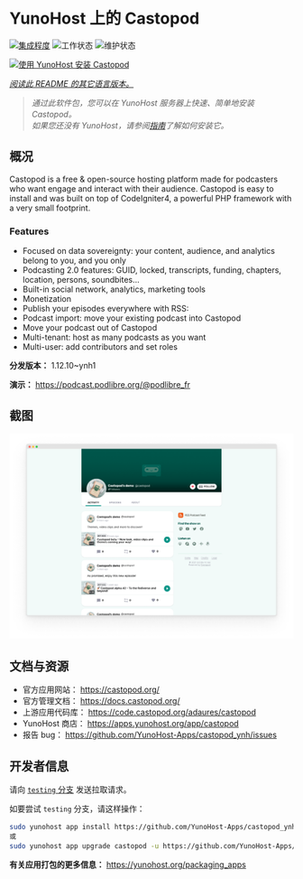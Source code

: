 <!--
注意：此 README 由 <https://github.com/YunoHost/apps/tree/master/tools/readme_generator> 自动生成
请勿手动编辑。
-->

# YunoHost 上的 Castopod

[![集成程度](https://dash.yunohost.org/integration/castopod.svg)](https://ci-apps.yunohost.org/ci/apps/castopod/) ![工作状态](https://ci-apps.yunohost.org/ci/badges/castopod.status.svg) ![维护状态](https://ci-apps.yunohost.org/ci/badges/castopod.maintain.svg)

[![使用 YunoHost 安装 Castopod](https://install-app.yunohost.org/install-with-yunohost.svg)](https://install-app.yunohost.org/?app=castopod)

*[阅读此 README 的其它语言版本。](./ALL_README.md)*

> *通过此软件包，您可以在 YunoHost 服务器上快速、简单地安装 Castopod。*  
> *如果您还没有 YunoHost，请参阅[指南](https://yunohost.org/install)了解如何安装它。*

## 概况

Castopod is a free & open-source hosting platform made for podcasters who want engage and interact with their audience.
Castopod is easy to install and was built on top of CodeIgniter4, a powerful PHP framework with a very small footprint.


### Features

- Focused on data sovereignty: your content, audience, and analytics belong to you, and you only
- Podcasting 2.0 features: GUID, locked, transcripts, funding, chapters, location, persons, soundbites…
- Built-in social network, analytics, marketing tools
- Monetization
- Publish your episodes everywhere with RSS:
- Podcast import: move your existing podcast into Castopod
- Move your podcast out of Castopod
- Multi-tenant: host as many podcasts as you want
- Multi-user: add contributors and set roles

**分发版本：** 1.12.10~ynh1

**演示：** <https://podcast.podlibre.org/@podlibre_fr>

## 截图

![Castopod 的截图](./doc/screenshots/screenshot.png)

## 文档与资源

- 官方应用网站： <https://castopod.org/>
- 官方管理文档： <https://docs.castopod.org/>
- 上游应用代码库： <https://code.castopod.org/adaures/castopod>
- YunoHost 商店： <https://apps.yunohost.org/app/castopod>
- 报告 bug： <https://github.com/YunoHost-Apps/castopod_ynh/issues>

## 开发者信息

请向 [`testing` 分支](https://github.com/YunoHost-Apps/castopod_ynh/tree/testing) 发送拉取请求。

如要尝试 `testing` 分支，请这样操作：

```bash
sudo yunohost app install https://github.com/YunoHost-Apps/castopod_ynh/tree/testing --debug
或
sudo yunohost app upgrade castopod -u https://github.com/YunoHost-Apps/castopod_ynh/tree/testing --debug
```

**有关应用打包的更多信息：** <https://yunohost.org/packaging_apps>
